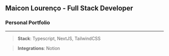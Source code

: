 ## Maicon Lourenço - Full Stack Developer
### Personal Portfolio
---
> **Stack**: Typescript, NextJS, TailwindCSS

> **Integrations**: Notion
